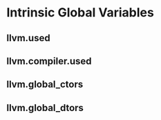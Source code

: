 # Intrinsic Global Variables
## llvm.used
## llvm.compiler.used
## llvm.global_ctors
## llvm.global_dtors
